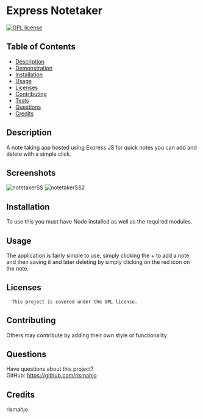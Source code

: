 # Express Notetaker
[![GPL license](https://img.shields.io/badge/License-GPL-blue.svg)](http://perso.crans.org/besson/LICENSE.html)
## Table of Contents
* [Description](#description)
* [Demonstration](#demonstration)
* [Installation](#installation)
* [Usage](#usage)
* [Licenses](#licenses)
* [Contributing](#contributing)
* [Tests](#tests)
* [Questions](#questions)
* [Credits](#credits)
## Description
A note taking app hosted using Express JS for quick notes you can add and delete with a simple click.

## Screenshots
![notetakerSS](https://user-images.githubusercontent.com/113956697/225775785-6eb55f21-a90b-4ad1-9750-b91760eeaf2a.PNG)
![notetakerSS2](https://user-images.githubusercontent.com/113956697/225775794-cdc75af3-f319-465a-915e-8a6157a376c1.PNG)

## Installation
To use this you must have Node installed as well as the required modules.

## Usage
The application is fairly simple to use, simply clicking the + to add a note and then saving it and later deleting by simply clicking on the red icon on the note.

## Licenses
      This project is covered under the GPL license.

## Contributing
Others may contribute by adding their own style or functionality

## Questions
Have questions about this project?  
GitHub: https://github.com/rismahjo  
## Credits
rismahjo
